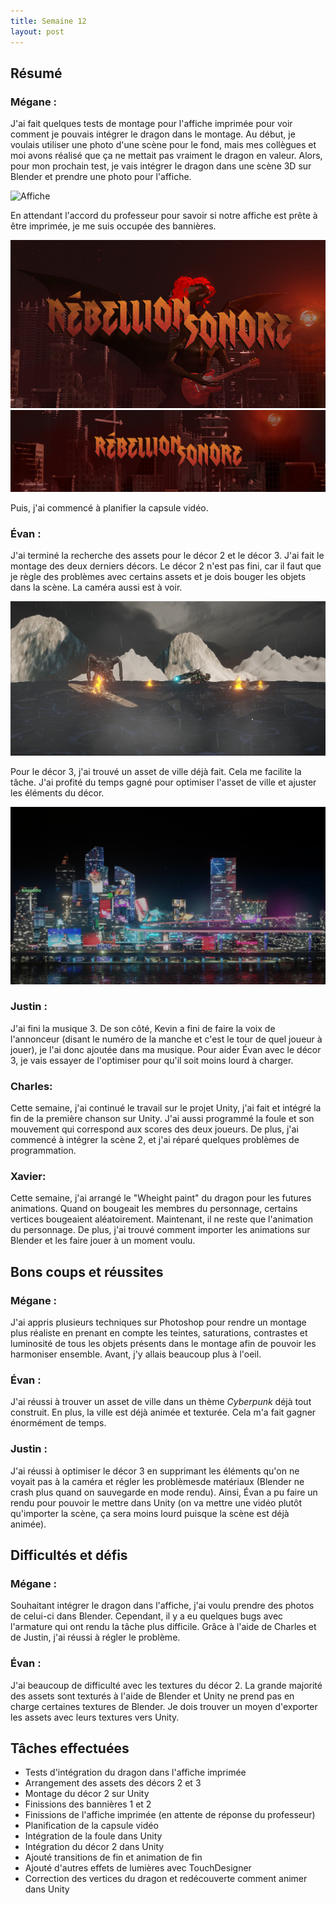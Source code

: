 ```yaml
---
title: Semaine 12
layout: post
---
```


## Résumé

### Mégane :

J'ai fait quelques tests de montage pour l'affiche imprimée pour voir comment je pouvais intégrer le dragon dans le montage. Au début, je voulais utiliser une photo d'une scène pour le fond, mais mes collègues et moi avons réalisé que ça ne mettait pas vraiment le dragon en valeur. Alors, pour mon prochain test, je vais intégrer le dragon dans une scène 3D sur Blender et prendre une photo pour l'affiche.

![Affiche](../medias/Poster_Rebellion_Sonore_v6.png)

En attendant l'accord du professeur pour savoir si notre affiche est prête à être imprimée, je me suis occupée des bannières.

![Banniere 1](../medias/Banniere_Rebellion_Sonore_1.jpg)
![Banniere 2](../medias/Banniere_Rebellion_Sonore_2.jpg)

Puis, j'ai commencé à planifier la capsule vidéo.

### Évan :

J'ai terminé la recherche des assets pour le décor 2 et le décor 3. J'ai fait le montage des deux derniers décors. Le décor 2 n'est pas fini, car il faut que je règle des problèmes avec certains assets et je dois bouger les objets dans la scène. La caméra aussi est à voir.

![Test de la scène du décor 2](../medias/test_decor2.png)

Pour le décor 3, j'ai trouvé un asset de ville déjà fait. Cela me facilite la tâche. J'ai profité du temps gagné pour optimiser l'asset de ville et ajuster les éléments du décor.

![Test de rendu du décor 3](../medias/test_decor3.jpg)

### Justin :

J'ai fini la musique 3. De son côté, Kevin a fini de faire la voix de l'annonceur (disant le numéro de la manche et c'est le tour de quel joueur à jouer), je l'ai donc ajoutée dans ma musique. Pour aider Évan avec le décor 3, je vais essayer de l'optimiser pour qu'il soit moins lourd à charger.

### Charles:

Cette semaine, j'ai continué le travail sur le projet Unity, j'ai fait et intégré la fin de la première chanson sur Unity. J'ai aussi programmé la foule et son mouvement qui correspond aux scores des deux joueurs. De plus, j'ai commencé à intégrer la scène 2, et j'ai réparé quelques problèmes de programmation.

### Xavier:

Cette semaine, j'ai arrangé le "Wheight paint" du dragon pour les futures animations. Quand on bougeait les membres du personnage, certains vertices bougeaient aléatoirement. Maintenant, il ne reste que l'animation du personnage. De plus, j'ai trouvé comment importer les animations sur Blender et les faire jouer à un moment voulu.

## Bons coups et réussites

### Mégane :

J'ai appris plusieurs techniques sur Photoshop pour rendre un montage plus réaliste en prenant en compte les teintes, saturations, contrastes et luminosité de tous les objets présents dans le montage afin de pouvoir les harmoniser ensemble. Avant, j'y allais beaucoup plus à l'oeil.

### Évan :

J'ai réussi à trouver un asset de ville dans un thème _Cyberpunk_ déjà tout construit. En plus, la ville est déjà animée et texturée. Cela m'a fait gagner énormément de temps.

### Justin :

J'ai réussi à optimiser le décor 3 en supprimant les éléments qu'on ne voyait pas à la caméra et régler les problèmesde matériaux (Blender ne crash plus quand on sauvegarde en mode rendu). Ainsi, Évan a pu faire un rendu pour pouvoir le mettre dans Unity (on va mettre une vidéo plutôt qu'importer la scène, ça sera moins lourd puisque la scène est déjà animée).

## Difficultés et défis

### Mégane :

Souhaitant intégrer le dragon dans l'affiche, j'ai voulu prendre des photos de celui-ci dans Blender. Cependant, il y a eu quelques bugs avec l'armature qui ont rendu la tâche plus difficile. Grâce à l'aide de Charles et de Justin, j'ai réussi à régler le problème.

### Évan :

J'ai beaucoup de difficulté avec les textures du décor 2. La grande majorité des assets sont texturés à l'aide de Blender et Unity ne prend pas en charge certaines textures de Blender. Je dois trouver un moyen d'exporter les assets avec leurs textures vers Unity.

## Tâches effectuées

- Tests d'intégration du dragon dans l'affiche imprimée
- Arrangement des assets des décors 2 et 3
- Montage du décor 2 sur Unity
- Finissions des bannières 1 et 2
- Finissions de l'affiche imprimée (en attente de réponse du professeur)
- Planification de la capsule vidéo
- Intégration de la foule dans Unity
- Intégration du décor 2 dans Unity
- Ajouté transitions de fin et animation de fin
- Ajouté d'autres effets de lumières avec TouchDesigner
- Correction des vertices du dragon et redécouverte comment animer dans Unity

